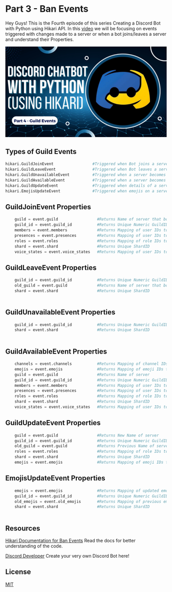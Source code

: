 # Part 3 - Ban Events

Hey Guys! This is the Fourth episode of this series Creating a Discord Bot with Python using Hikari API. In this [video](https://youtu.be/oxjFYHQpoEs) we will be focusing on events triggered with changes made to a server or when a bot joins/leaves a server and understand their Properties.


[![Thumbnail](Thumbnail.png)](https://youtu.be/oxjFYHQpoEs)


## Types of Guild Events

```python
hikari.GuildJoinEvent                 #Triggered when Bot joins a server
hikari.GuildLeaveEvent                #Triggered when Bot leaves a server
hikari.GuildUnavailableEvent          #Triggered when a server becomes Unavailable
hikari.GuildAvailableEvent            #Triggered when a server becomes Available
hikari.GuildUpdateEvent               #Triggered when details of a server are updated
hikari.EmojisUpdateEvent              #Triggered when emojis on a server are updated

```


## GuildJoinEvent Properties

```python
    guild = event.guild                 #Returns Name of server that bot has joined
    guild_id = event.guild_id           #Returns Unique Numeric GuildID
    members = event.members             #Returns Mapping of user IDs to Members in server
    presences = event.presences         #Returns Mapping of user IDs to presences in server
    roles = event.roles                 #Returns Mapping of role IDs to roles in server 
    shard = event.shard                 #Returns Unique ShardID
    voice_states = event.voice_states   #Returns Mapping of user IDs to voice states in server

```

## GuildLeaveEvent Properties

```python
    guild_id = event.guild_id           #Returns Unique Numeric GuildID
    old_guild = event.guild             #Returns Name of server that bot has left
    shard = event.shard                 #Returns Unique ShardID
    
```

## GuildUnavailableEvent Properties

```python
    guild_id = event.guild_id           #Returns Unique Numeric GuildID
    shard = event.shard                 #Returns Unique ShardID
    
```

## GuildAvailableEvent Properties

```python
    channels = event.channels           #Returns Mapping of channel IDs to channels in server
    emojis = event.emojis               #Returns Mapping of emoji IDs to emojis in server
    guild = event.guild                 #Returns Name of server
    guild_id = event.guild_id           #Returns Unique Numeric GuildID
    members = event.members             #Returns Mapping of user IDs to Members in server
    presences = event.presences         #Returns Mapping of user IDs to presences in server
    roles = event.roles                 #Returns Mapping of role IDs to roles in server 
    shard = event.shard                 #Returns Unique ShardID
    voice_states = event.voice_states   #Returns Mapping of user IDs to voice states in server

```

## GuildUpdateEvent Properties

```python
    guild = event.guild                 #Returns New Name of server
    guild_id = event.guild_id           #Returns Unique Numeric GuildID
    old_guild = event.guild             #Returns Previous Name of server
    roles = event.roles                 #Returns Mapping of role IDs to roles in server 
    shard = event.shard                 #Returns Unique ShardID
    emojis = event.emojis               #Returns Mapping of emoji IDs to emojis in server

```

## EmojisUpdateEvent Properties

```python
    emojis = event.emojis               #Returns Mapping of updated emoji IDs to emojis in server
    guild_id = event.guild_id           #Returns Unique Numeric GuildID
    old_emojis = event.old_emojis       #Returns Mapping of previous emoji IDs to emojis in server
    shard = event.shard                 #Returns Unique ShardID
    
```

## Resources

[Hikari Documentation for Ban Events](https://www.hikari-py.dev/hikari/events/guild_events.html#hikari.events.guild_events.BanEvent)
Read the docs for better understanding of the code.

[Discord Developer](https://discord.com/developers/applications)
Create your very own Discord Bot here!

## License

[MIT](https://github.com/kshgr/Discord-Bot-with-Python-using-Hikari/blob/main/LICENSE)
